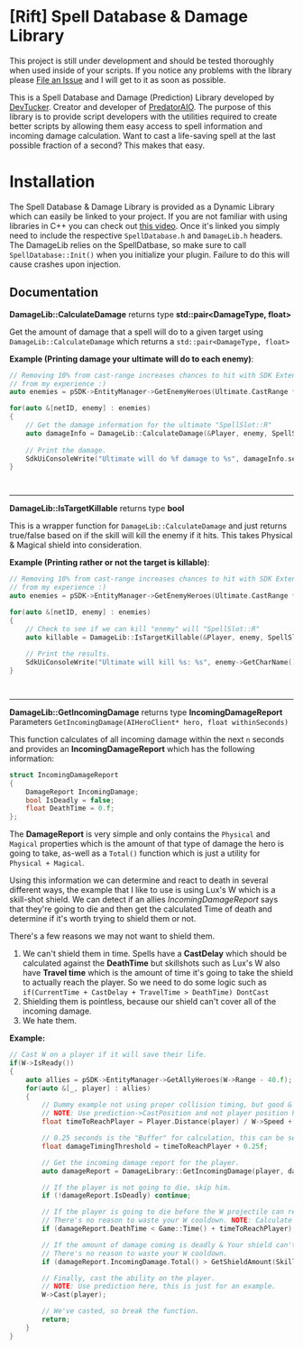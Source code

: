 # [Rift] Spell Database & Damage Library
This project is still under development and should be tested thoroughly when used inside of your scripts. If you notice any problems with the library please [File an Issue](https://github.com/tucker-rift/damage-library/issues/new) and I will get to it as soon as possible. 

This is a Spell Database and Damage (Prediction) Library developed by [DevTucker](https://forums.rift.lol/index.php?members/devtucker.1799/). Creator and developer of [PredatorAIO](https://discord.gg/AP9ptAD). The purpose of this library is to provide script developers with the utilities required to create better scripts by allowing them easy access to spell information and incoming damage calculation. Want to cast a life-saving spell at the last possible fraction of a second? This makes that easy. 

# Installation

The Spell Database & Damage Library is provided as a Dynamic Library which can easily be linked to your project. If you are not familiar with using libraries in C++ you can check out [this video](https://www.youtube.com/watch?v=pLy69V2F_8M). Once it's linked you simply need to include the respective `SpellDatabase.h` and `DamageLib.h` headers. The DamageLib relies on the SpellDatbase, so make sure to call `SpellDatabase::Init()` when you initialize your plugin. Failure to do this will cause crashes upon injection.

## Documentation

**DamageLib::CalculateDamage** returns type **std::pair<DamageType, float>**

Get the amount of damage that a spell will do to a given target using `DamageLib::CalculateDamage` which returns a `std::pair<DamageType, float>`

**Example (Printing damage your ultimate will do to each enemy)**: 
```c++
// Removing 10% from cast-range increases chances to hit with SDK Extensions prediction,
// from my experience :)
auto enemies = pSDK->EntityManager->GetEnemyHeroes(Ultimate.CastRange * 0.9);

for(auto &[netID, enemy] : enemies) 
{ 
    // Get the damage information for the ultimate "SpellSlot::R" 
    auto damageInfo = DamageLib::CalculateDamage(&Player, enemy, SpellSlot::R, SkillStage::Default);
    
    // Print the damage. 
    SdkUiConsoleWrite("Ultimate will do %f damage to %s", damageInfo.second, enemy->GetCharName());
}
```
```


```
---




**DamageLib::IsTargetKillable** returns type **bool**

This is a wrapper function for `DamageLib::CalculateDamage` and just returns true/false based on if the skill will kill the enemy if it hits. This takes Physical & Magical shield into consideration. 

**Example (Printing rather or not the target is killable)**: 
```c++
// Removing 10% from cast-range increases chances to hit with SDK Extensions prediction,
// from my experience :)
auto enemies = pSDK->EntityManager->GetEnemyHeroes(Ultimate.CastRange * 0.9);

for(auto &[netID, enemy] : enemies) 
{ 
    // Check to see if we can kill "enemy" will "SpellSlot::R"
    auto killable = DamageLib::IsTargetKillable(&Player, enemy, SpellSlot::R, SkillStage::Default);
    
    // Print the results. 
    SdkUiConsoleWrite("Ultimate will kill %s: %s", enemy->GetCharName(), killable ? "true" : "false");
}
```
```


```
---
**DamageLib::GetIncomingDamage** returns type **IncomingDamageReport**
Parameters `GetIncomingDamage(AIHeroClient* hero, float withinSeconds)`

This function calculates of all incoming damage within the next `n` seconds and provides an **IncomingDamageReport** which has the following information:

```c++
struct IncomingDamageReport
{ 
    DamageReport IncomingDamage;
    bool IsDeadly = false;  
    float DeathTime = 0.f;
};
```

The **DamageReport** is very simple and only contains the `Physical` and `Magical` properties which is the amount of that type of damage the hero is going to take, as-well as a `Total()` function which is just a utility for `Physical + Magical`. 

Using this information we can determine and react to death in several different ways, the example that I like to use is using Lux's W which is a skill-shot shield. We can detect if an allies *IncomingDamageReport* says that they're going to die and then get the calculated Time of death and determine if it's worth trying to shield them or not. 

There's a few reasons we may not want to shield them. 

 1. We can't shield them in time. Spells have a **CastDelay** which should be calculated against the **DeathTime** but skillshots such as Lux's W also have **Travel time** which is the amount of time it's going to take the shield to actually reach the player. So we need to do some logic such as `if(CurrentTime + CastDelay + TravelTime > DeathTime) DontCast`
 2. Shielding them is pointless, because our shield can't cover all of the incoming damage. 
 3. We hate them. 

**Example:**
```c++
// Cast W on a player if it will save their life. 
if(W->IsReady())
{
	auto allies = pSDK->EntityManager->GetAllyHeroes(W->Range - 40.f);
	for(auto &[_, player] : allies)
	{	
		// Dummy example not using proper collision timing, but good & simple enough for the example.
		// NOTE: Use prediction->CastPosition and not player position here. This is just for an example. 
		float timeToReachPlayer = Player.Distance(player) / W->Speed + W->Delay;

		// 0.25 seconds is the "Buffer" for calculation, this can be set to anything you want. I just liked 1/4th of a second. 
		float damageTimingThreshold = timeToReachPlayer + 0.25f;

		// Get the incoming damage report for the player. 
		auto damageReport = DamageLibrary::GetIncomingDamage(player, damageTimingThreshold);

		// If the player is not going to die, skip him.
		if (!damageReport.IsDeadly) continue;

		// If the player is going to die before the W projectile can reach & shield them, skip. 
		// There's no reason to waste your W cooldown. NOTE: Calculate ping here too ;) 
		if (damageReport.DeathTime < Game::Time() + timeToReachPlayer) continue;

		// If the amount of damage coming is deadly & Your shield can't cover the damage, skip.
		// There's no reason to waste your W cooldown. 
		if (damageReport.IncomingDamage.Total() > GetShieldAmount(SkillStage::Default)) continue;

		// Finally, cast the ability on the player. 
		// NOTE: Use prediction here, this is just for an example. 
		W->Cast(player);

		// We've casted, so break the function. 
		return; 
	}		
}
```


